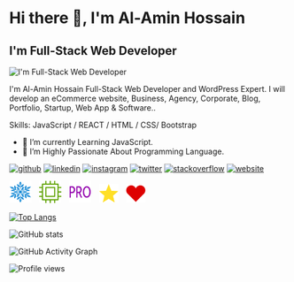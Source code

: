 # Hi there 👋, I'm Al-Amin Hossain
## I'm Full-Stack Web Developer
![I'm Full-Stack Web Developer](https://pbs.twimg.com/profile_banners/1368796061838364673/1616433318/1080x360)

I'm Al-Amin Hossain Full-Stack Web Developer and WordPress Expert. I will develop an eCommerce website, Business, Agency, Corporate, Blog, Portfolio, Startup, Web App & Software..

Skills: JavaScript / REACT / HTML / CSS/ Bootstrap

- 🔭 I’m currently Learning JavaScript. 
- 🌱 I’m Highly Passionate About Programming Language. 


[<img src='https://cdn.jsdelivr.net/npm/simple-icons@3.0.1/icons/github.svg' alt='github' height='40'>](https://github.com/procoderalamin)  [<img src='https://cdn.jsdelivr.net/npm/simple-icons@3.0.1/icons/linkedin.svg' alt='linkedin' height='40'>](https://www.linkedin.com/in/al-amin-hossain-892a55200/)  [<img src='https://cdn.jsdelivr.net/npm/simple-icons@3.0.1/icons/instagram.svg' alt='instagram' height='40'>](https://www.instagram.com/developeralamin/)  [<img src='https://cdn.jsdelivr.net/npm/simple-icons@3.0.1/icons/twitter.svg' alt='twitter' height='40'>](https://twitter.com/AlAmin72952043)  [<img src='https://cdn.jsdelivr.net/npm/simple-icons@3.0.1/icons/stackoverflow.svg' alt='stackoverflow' height='40'>](https://stackoverflow.com/users/16913377/al-amin)  [<img src='https://cdn.jsdelivr.net/npm/simple-icons@3.0.1/icons/icloud.svg' alt='website' height='40'>](https://developeralamin.me/)  

<a href='https://archiveprogram.github.com/'><img src='https://raw.githubusercontent.com/acervenky/animated-github-badges/master/assets/acbadge.gif' width='40' height='40'></a> <a href='https://docs.github.com/en/developers'><img src='https://raw.githubusercontent.com/acervenky/animated-github-badges/master/assets/devbadge.gif' width='40' height='40'></a> <a href='https://github.com/pricing'><img src='https://raw.githubusercontent.com/acervenky/animated-github-badges/master/assets/pro.gif' width='40' height='40'></a> <a href='https://stars.github.com/'><img src='https://raw.githubusercontent.com/acervenky/animated-github-badges/master/assets/starbadge.gif' width='35' height='35'></a> <a href='https://docs.github.com/en/github/supporting-the-open-source-community-with-github-sponsors'><img src='https://raw.githubusercontent.com/acervenky/animated-github-badges/master/assets/sponsorbadge.gif' width='35' height='35'></a> 

[![Top Langs](https://github-readme-stats.vercel.app/api/top-langs/?username=procoderalamin)](https://github.com/anuraghazra/github-readme-stats)

![GitHub stats](https://github-readme-stats.vercel.app/api?username=procoderalamin&show_icons=true)  

![GitHub Activity Graph](https://activity-graph.herokuapp.com/graph?username=procoderalamin)  

![Profile views](https://gpvc.arturio.dev/procoderalamin)  
